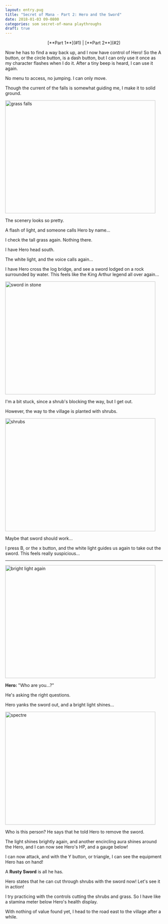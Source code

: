 ```yaml
---
layout: entry.pug
title: "Secret of Mana - Part 2: Hero and the Sword"
date: 2018-01-03 09-0800
categories: som secret-of-mana playthroughs
draft: true
---
```


<p style="text-align: center;">[**Part 1**](#1) | [**Part 2**](#2)</p>

<a name="1"></a>

Now he has to find a way back up, and I now have control of Hero! So the A button, or the circle button, is a dash button, but I can only use it once as my character flashes when I do it. After a tiny beep is heard, I can use it again.

No menu to access, no jumping. I can only move.

Though the current of the falls is somewhat guiding me, I make it to solid ground.

<img src="https://i.imgur.com/fNpIDVk.png" alt="grass falls" width="480" height="360" />

The scenery looks so pretty.

A flash of light, and someone calls Hero by name...

I check the tall grass again. Nothing there.

I have Hero head south.

The white light, and the voice calls again...

I have Hero cross the log bridge, and see a sword lodged on a rock surrounded by water. This feels like the King Arthur legend all over again...

<img src="https://i.imgur.com/m2Wc8lm.png" alt="sword in stone" width="480" height="360" />

I'm a bit stuck, since a shrub's blocking the way, but I get out.

However, the way to the village is planted with shrubs.

<img src="https://i.imgur.com/YxET9vc.png" alt="shrubs" width="480" height="360" />

Maybe that sword should work...

I press B, or the x button, and the white light guides us again to take out the sword. This feels really suspicious...

<a name="2"></a>

---

<img src="https://i.imgur.com/pa2F09z.png" alt="bright light again" width="480" height="360" />

<strong>Hero:</strong> "Who are you...?"

He's asking the right questions.

Hero yanks the sword out, and a bright light shines...

<img src="https://i.imgur.com/ewxYjll.png" alt="spectre" width="480" height="360" />

Who is this person? He says that he told Hero to remove the sword.

The light shines brightly again, and another encircling aura shines around the Hero, and I can now see Hero's HP, and a gauge below!

I can now attack, and with the Y button, or triangle, I can see the equipment Hero has on hand!

A <strong>Rusty Sword</strong> is all he has.

Hero states that he can cut through shrubs with the sword now! Let's see it in action!

I try practicing with the controls cutting the shrubs and grass. So I have like a stamina meter below Hero's health display.

With nothing of value found yet, I head to the road east to the village after a while.